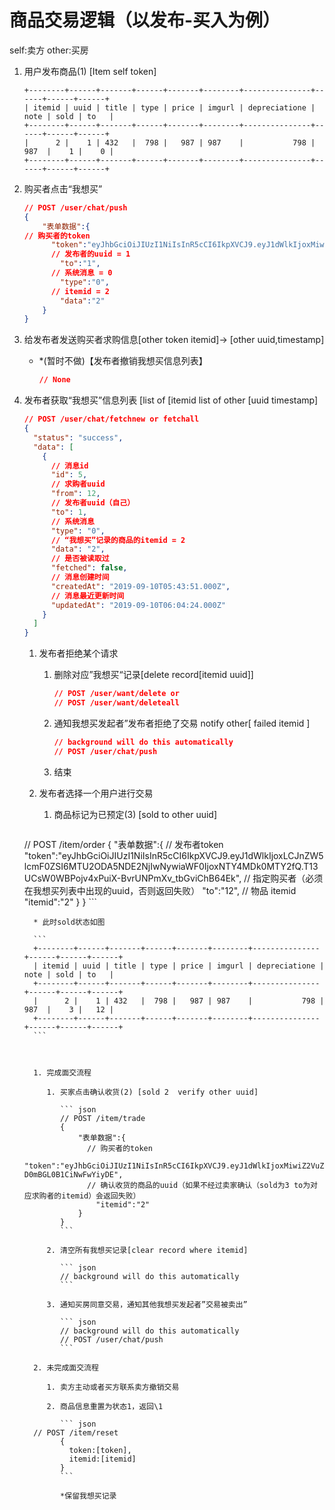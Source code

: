 # 商品交易逻辑（以发布-买入为例）

self:卖方 other:买房

1. 用户发布商品(1) [Item self token]

   ```
   +--------+------+-------+------+-------+--------+---------------+------+------+------+
   | itemid | uuid | title | type | price | imgurl | depreciatione | note | sold | to   |
   +--------+------+-------+------+-------+--------+---------------+------+------+------+
   |      2 |    1 | 432   |  798 |   987 | 987    |           798 | 987  |    1 |    0 |
   +--------+------+-------+------+-------+--------+---------------+------+------+------+
   ```

2. 购买者点击“我想买”

   ```json
   // POST /user/chat/push
   {
       "表单数据":{
   // 购买者的token 
         "token":"eyJhbGciOiJIUzI1NiIsInR5cCI6IkpXVCJ9.eyJ1dWlkIjoxMiwiZ2VuZXJhdGUiOjE1NjgwOTQxODAyNDgsImlhdCI6MTU2ODA5NDE4MH0.BPtNQJLOEtTDI2OR1PAVcTDu4_iHlyXTyC1d9Mlj53o",
         // 发布者的uuid = 1
           "to":"1",
         // 系统消息 = 0
           "type":"0",
         // itemid = 2
           "data":"2"
       }
   }
   ```

3. 给发布者发送购买者求购信息[other token itemid]-> [other uuid,timestamp]

   * *(暂时不做)【发布者撤销我想买信息列表】

     ``` json
     // None 	
     ```

     

4. 发布者获取“我想买”信息列表 [list of [itemid list of other [uuid timestamp]

   ```json
   // POST /user/chat/fetchnew or fetchall
   {
     "status": "success",
     "data": [
       {
         // 消息id
         "id": 5,
         // 求购者uuid
         "from": 12,
         // 发布者uuid（自己）
         "to": 1,
         // 系统消息
         "type": "0",
         // “我想买”记录的商品的itemid = 2
         "data": "2",
         // 是否被读取过
         "fetched": false,
         // 消息创建时间
         "createdAt": "2019-09-10T05:43:51.000Z",
         // 消息最近更新时间
         "updatedAt": "2019-09-10T06:04:24.000Z"
       }
     ]
   }
   ```

   

   1. 发布者拒绝某个请求

      1. 删除对应”我想买“记录[delete record[itemid uuid]]

         ```json
         // POST /user/want/delete or
         // POST /user/want/deleteall
         ```

      2. 通知我想买发起者”发布者拒绝了交易 notify other[ failed itemid ]

         ```json
         // background will do this automatically
         // POST /user/chat/push
         ```

      3. 结束

   2. 发布者选择一个用户进行交易

      1. 商品标记为已预定(3) [sold to other uuid]

         ``` json
   // POST /item/order
         {
             "表单数据":{
               // 发布者token
           "token":"eyJhbGciOiJIUzI1NiIsInR5cCI6IkpXVCJ9.eyJ1dWlkIjoxLCJnZW5lcmF0ZSI6MTU2ODA5NDE2NjIwNywiaWF0IjoxNTY4MDk0MTY2fQ.T13UCsW0WBPojv4xPuiX-BvrUNPmXv_tbGviChB64Ek",
               // 指定购买者（必须在我想买列表中出现的uuid，否则返回失败）
           "to":"12",
               // 物品 itemid
           "itemid":"2"
             }
   }
         ```

         * 此时sold状态如图
         
         ```
         +--------+------+-------+------+-------+--------+---------------+------+------+------+
         | itemid | uuid | title | type | price | imgurl | depreciatione | note | sold | to   |
         +--------+------+-------+------+-------+--------+---------------+------+------+------+
         |      2 |    1 | 432   |  798 |   987 | 987    |           798 | 987  |    3 |   12 |
         +--------+------+-------+------+-------+--------+---------------+------+------+------+
         ```
         
         
         
         1. 完成面交流程
         
            1. 买家点击确认收货(2) [sold 2  verify other uuid]
         
               ``` json
               // POST /item/trade
               {
                   "表单数据":{
                     // 购买者的token
                       "token":"eyJhbGciOiJIUzI1NiIsInR5cCI6IkpXVCJ9.eyJ1dWlkIjoxMiwiZ2VuZXJhdGUiOjE1NjgwOTgwMzk2NjQsImlhdCI6MTU2ODA5ODAzOX0.4jCJjZrxmoSO6wDqHdJGtB-D0mBGL0B1CiNwFwYiyDE",
                     // 确认收货的商品的uuid（如果不经过卖家确认（sold为3 to为对应求购者的itemid）会返回失败）
                       "itemid":"2"
                   }
               }
               ```
         
            2. 清空所有我想买记录[clear record where itemid]
         
               ``` json
               // background will do this automatically
               ```
         
            3. 通知买房同意交易，通知其他我想买发起者”交易被卖出”
         
               ``` json
               // background will do this automatically
               // POST /user/chat/push
               ```
         
         2. 未完成面交流程
         
            1. 卖方主动或者买方联系卖方撤销交易
         
            2. 商品信息重置为状态1，返回\1
         
               ``` json
         // POST /item/reset
               {
                 token:[token],
                 itemid:[itemid]
               }
               ```
               
               *保留我想买记录
               
               